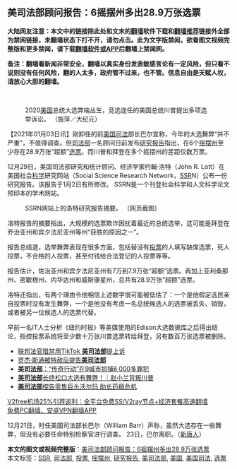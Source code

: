  <h2>美司法部顾问报告：6摇摆州多出28.9万张选票</h2> <p class="notice"><b>大陆网友注意：本文中的链接除此处和文末的<a href="https://github.com/bannedbook/fanqiang" >翻墙</a>软件下载和<a href="https://github.com/killgcd/justmysocks/blob/master/README.md">翻墙推荐</a>链接外全部为禁网链接，未翻墙状态下打不开，请勿点击。此为文字版禁闻，欲看图文视频完整版和更多禁闻，请下载<a href="https://github.com/bannedbook/fanqiang">翻墙软件或APP</a>后翻墙上禁闻网。</p><p>备注：翻墙看新闻非常安全，翻墙以真实身份发表敏感言论有一定风险，但只看不说则没有任何风险，翻的人太多，政府管不过来，也不管。信息自由是天赋人权，请放心大胆的翻墙。</b></p>  <div class="entry"> <br /> <figure><figcaption class="wp-caption-text">2020<a href="https://www.bannedbook.org/bnews/tag/%e7%be%8e%e5%9b%bd/" class="st_tag internal_tag" rel="tag" title="标签 美国 下的日志">美国</a>总统大选弊端丛生，竞选连任的美国总统川普提出多项选举诉讼。 （施萍／大纪元）</figcaption></figure> <p>【2021年01月03日讯】刚卸任的前<a href="https://www.bannedbook.org/bnews/tag/%E7%BE%8E%E5%9B%BD%E5%8F%B8%E6%B3%95/" class="st_tag internal_tag" rel="tag" title="标签 美国司法 下的日志">美国司法</a>部长巴尔宣称，今年的大选舞弊“并不严重”，不值得调查。但<a href="https://www.bannedbook.org/bnews/tag/%e5%8f%b8%e6%b3%95%e9%83%a8/" class="st_tag internal_tag" rel="tag" title="标签 司法部 下的日志">司法部</a>一名顾问日前发布<a href="https://www.bannedbook.org/bnews/tag/%E7%A0%94%E7%A9%B6%E6%8A%A5%E5%91%8A/" class="st_tag internal_tag" rel="tag" title="标签 研究报告 下的日志">研究报告</a>指出，在6个<a href="https://www.bannedbook.org/bnews/tag/%E6%91%87%E6%91%86%E5%B7%9E/" class="st_tag internal_tag" rel="tag" title="标签 摇摆州 下的日志">摇摆州</a>至少存在28.9万张“超额”<a href="https://www.bannedbook.org/bnews/tag/%E9%80%89%E7%A5%A8/" class="st_tag internal_tag" rel="tag" title="标签 选票 下的日志">选票</a>。而川普和拜登在多个摇摆州的差距仅数万票。</p> <p>12月29日，美国司法部研究和统计顾问、经济学家约翰‧洛特（John R. Lott）在美国社会<span class='wp_keywordlink'><a href="https://www.bannedbook.org/forum11/topic309.html" title="禁片：“科学”的棍子" target="_blank">科学</a></span>研究网站（Social Science Research Network，<a href="https://www.bannedbook.org/bnews/tag/ssr/" class="st_tag internal_tag" rel="tag" title="标签 SSR 下的日志">SSR</a>N）公布一份研究报告。该报告于1月2日有所修改。 SSRN是一个刊登社会科学和人文科学论文预印本的学术网站。</p>  <figure style="width: 600px" class="wp-caption alignnone"><figcaption class="wp-caption-text">SSRN网站上的洛特研究报告摘要。 （网页截图） </figcaption></figure> <p>洛特报告的摘要指出，大规模的选票欺诈困扰着最近的总统选举，这可能是拜登在乔治亚州和宾夕法尼亚州等州“获胜的原因之一”。</p> <p>报告总结道，选举舞弊表现在很多方面，包括替没有<a href="https://www.bannedbook.org/bnews/tag/%E6%8A%95%E7%A5%A8/" class="st_tag internal_tag" rel="tag" title="标签 投票 下的日志">投票</a>的人填写缺席选票，死人投票，不合格的人投票，甚至付钱给合法登记的人投票等等。</p>  <p>报告估计，佐治亚州和宾夕法尼亚州有7万到7.9万张“超额”选票。再加上亚利桑那州、密歇根州、内华达州和威斯康星州，总共有28.9万张“超额”选票。</p> <p>洛特还指出，有两个理由令他相信上述数字很可能被低估了：一个是他假定选民亲自投票时没有发生舞弊，一个是他没有考虑一名总统候选人的选票被丢失、销毁，或者被另一位候选人的选票代替。</p>  <p>早前一名IT人士分析《纽约时报》等美媒使用的Edison大选数据库之后得出结论，指控投票系统将至少数十万张川普选票转给拜登，另有数百万张选票被删除。</p> <ul class='op-related-articles' title='相关阅读'> <li><a href='https://www.bannedbook.org/bnews/cnnews/20201229/1456793.html' target='_blank'>联邦法官阻禁用TikTok <b>美司法部</b>提上诉</a></li> <li><a href='https://www.bannedbook.org/bnews/cnnews/20201226/1455094.html' target='_blank'>罗杰‧斯通被特赦后提告<b>美司法部</b></a></li> <li><a href='https://www.bannedbook.org/bnews/worldnews/20201226/1455052.html' target='_blank'><b>美司法部</b>：“传奇行动”在9城市抓捕6,000多罪犯</a></li> <li><a href='https://www.bannedbook.org/bnews/taiwannews/20201224/1453977.html' target='_blank'><b>美司法部</b>长终松口大选有舞弊！｜赵小兰背叛川普</a></li> <li><a href='https://www.bannedbook.org/bnews/cnnews/20201223/1453394.html' target='_blank'><b>美司法部</b>控告零售巨头沃尔玛 助长药瘾危机</a></li> </ul> <p class="texttj"> <a href="https://github.com/bannedbook/fanqiang/wiki/V2ray%E6%9C%BA%E5%9C%BA" target="_blank">V2free机场25%引荐返利：全平台免费SS/V2ray节点+经济套餐高速翻墙</a><br/> <a href="https://github.com/bannedbook/fanqiang/wiki/%E7%A6%81%E9%97%BB%E7%BD%91%E5%AE%89%E5%8D%93%E7%BF%BB%E5%A2%99%E6%96%B0%E9%97%BBAPP" target="_blank">免费PC翻墙、安卓VPN翻墙APP</a></p><p>12月21日，时任美国司法部长巴尔（William Barr）声称，虽然大选存在一些舞弊，但没有必要任命特别检察官进行调查。 23日，巴尔离职。（<span class='wp_keywordlink_affiliate'><a href="https://www.ntdtv.com/" title="新唐人">新唐人</a></span>）</p><a name='sharetosocial'></a>       <div><b>本文的图文或视频完整版</b>：<a href='https://www.bannedbook.org/bnews/comments/20210103/1460052.html'>美司法部顾问报告：6摇摆州多出28.9万张选票</a></div>  </div><!--END ENTRY--> <div class="postfooter"> <div>本文标签：<a href="https://www.bannedbook.org/bnews/tag/ssr/" rel="tag">SSR</a>, <a href="https://www.bannedbook.org/bnews/tag/%e5%8f%b8%e6%b3%95%e9%83%a8/" rel="tag">司法部</a>, <a href="https://www.bannedbook.org/bnews/tag/%E6%8A%95%E7%A5%A8/" rel="tag">投票</a>, <a href="https://www.bannedbook.org/bnews/tag/%E6%91%87%E6%91%86%E5%B7%9E/" rel="tag">摇摆州</a>, <a href="https://www.bannedbook.org/bnews/tag/%E7%A0%94%E7%A9%B6%E6%8A%A5%E5%91%8A/" rel="tag">研究报告</a>, <a href="https://www.bannedbook.org/bnews/tag/%E7%BE%8E%E5%8F%B8%E6%B3%95%E9%83%A8/" rel="tag">美司法部</a>, <a href="https://www.bannedbook.org/bnews/tag/%e7%be%8e%e5%9b%bd/" rel="tag">美国</a>, <a href="https://www.bannedbook.org/bnews/tag/%E7%BE%8E%E5%9B%BD%E5%8F%B8%E6%B3%95/" rel="tag">美国司法</a>, <a href="https://www.bannedbook.org/bnews/tag/%E9%80%89%E7%A5%A8/" rel="tag">选票</a></div>  </div><!--END POSTFOOTER--> 